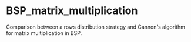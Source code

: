 # BSP_matrix_multiplication 
Comparison between a rows distribution strategy and Cannon's algorithm for matrix multiplication in BSP.
